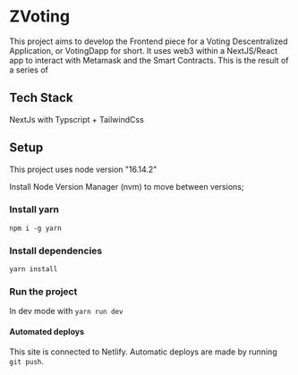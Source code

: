 # ZVoting

This project aims to develop the Frontend piece for a Voting Descentralized Application, or VotingDapp for short. It uses web3 within a NextJS/React app to interact with Metamask and
the Smart Contracts. This is the result of a series of 

## Tech Stack

NextJs with Typscript + TailwindCss

## Setup

This project uses node version "16.14.2"

Install Node Version Manager (nvm) to move between versions;

### Install yarn

`npm i -g yarn`

### Install dependencies

`yarn install`

### Run the project

In dev mode with `yarn run dev`

#### Automated deploys

This site is connected to Netlify. Automatic deploys are made by running `git push`.

